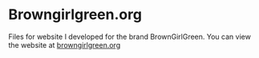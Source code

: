 # Browngirlgreen.org

Files for website I developed for the brand BrownGirlGreen. You can view the website at [browngirlgreen.org](https://www.browngirlgreen.org)

